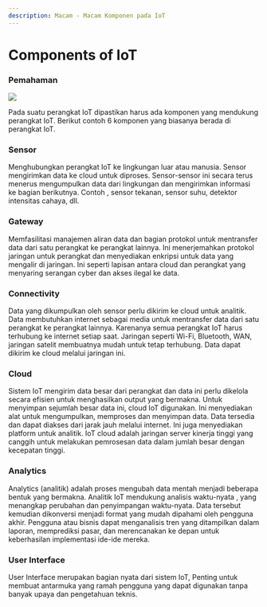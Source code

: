 ```yaml
---
description: Macam - Macam Komponen pada IoT
---
```


# Components of IoT

### Pemahaman

![](https://lh6.googleusercontent.com/jvLlfaYPVcBPfRDh7Ae5uRcIM-cfKC7zgb81FnCAICzJ5GrYuEQF8Xr0Igm9q7XYGZ2YZPUnuD0-07AUgwHijnEw2Z55mNsGVCzeXdMAD7LUis3cW1wVY69BJPABVUar6lykHbk)

Pada suatu perangkat IoT dipastikan harus ada komponen yang mendukung perangkat IoT. Berikut contoh 6 komponen yang biasanya berada di perangkat IoT.

### Sensor

Menghubungkan perangkat IoT ke lingkungan luar atau manusia. Sensor mengirimkan data ke cloud untuk diproses. Sensor-sensor ini secara terus menerus mengumpulkan data dari lingkungan dan mengirimkan informasi ke bagian berikutnya. Contoh , sensor tekanan, sensor suhu, detektor intensitas cahaya, dll.

### Gateway

Memfasilitasi manajemen aliran data dan bagian protokol untuk mentransfer data dari satu perangkat ke perangkat lainnya. Ini menerjemahkan protokol jaringan untuk perangkat dan menyediakan enkripsi untuk data yang mengalir di jaringan. Ini seperti lapisan antara cloud dan perangkat yang menyaring serangan cyber dan akses ilegal ke data.

### Connectivity

Data yang dikumpulkan oleh sensor perlu dikirim ke cloud untuk analitik. Data membutuhkan internet sebagai media untuk mentransfer data dari satu perangkat ke perangkat lainnya. Karenanya semua perangkat IoT harus terhubung ke internet setiap saat. Jaringan seperti Wi-Fi, Bluetooth, WAN, jaringan satelit membuatnya mudah untuk tetap terhubung. Data dapat dikirim ke cloud melalui jaringan ini.

### Cloud

Sistem IoT mengirim data besar dari perangkat dan data ini perlu dikelola secara efisien untuk menghasilkan output yang bermakna. Untuk menyimpan sejumlah besar data ini, cloud IoT digunakan. Ini menyediakan alat untuk mengumpulkan, memproses dan menyimpan data. Data tersedia dan dapat diakses dari jarak jauh melalui internet. Ini juga menyediakan platform untuk analitik. IoT cloud adalah jaringan server kinerja tinggi yang canggih untuk melakukan pemrosesan data dalam jumlah besar dengan kecepatan tinggi.

### Analytics

Analytics \(analitik\) adalah proses mengubah data mentah menjadi beberapa bentuk yang bermakna. Analitik IoT mendukung analisis waktu-nyata , yang menangkap perubahan dan penyimpangan waktu-nyata. Data tersebut kemudian dikonversi menjadi format yang mudah dipahami oleh pengguna akhir. Pengguna atau bisnis dapat menganalisis tren yang ditampilkan dalam laporan, memprediksi pasar, dan merencanakan ke depan untuk keberhasilan implementasi ide-ide mereka.

### User Interface

User Interface merupakan bagian nyata dari sistem IoT, Penting untuk membuat antarmuka yang ramah pengguna yang dapat digunakan tanpa banyak upaya dan pengetahuan teknis.

